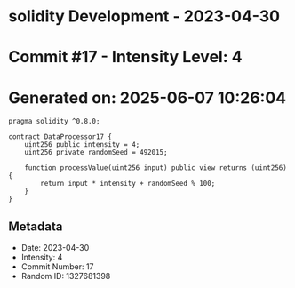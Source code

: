 ﻿# solidity Development - 2023-04-30
# Commit #17 - Intensity Level: 4
# Generated on: 2025-06-07 10:26:04
```solidity
pragma solidity ^0.8.0;

contract DataProcessor17 {
    uint256 public intensity = 4;
    uint256 private randomSeed = 492015;

    function processValue(uint256 input) public view returns (uint256) {
        return input * intensity + randomSeed % 100;
    }
}
```
## Metadata
- Date: 2023-04-30
- Intensity: 4
- Commit Number: 17
- Random ID: 1327681398
